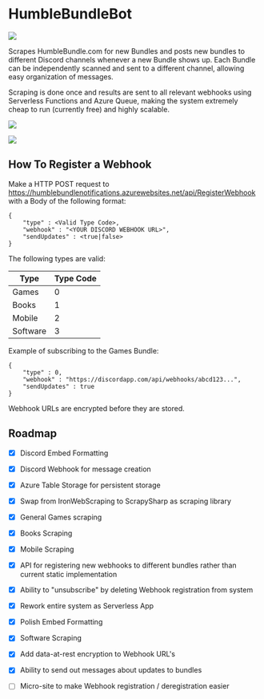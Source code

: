 # HumbleBundleBot

![](http://shields.hust.cc/BUILT%20ON-Azure%20Functions-blue.svg)

Scrapes HumbleBundle.com for new Bundles and posts new bundles to different Discord channels whenever a new Bundle shows up.
Each Bundle can be independently scanned and sent to a different channel, allowing easy organization of messages.

Scraping is done once and results are sent to all relevant webhooks using Serverless Functions and Azure Queue, making the system extremely cheap to run (currently free) and highly scalable.

![](https://s1.postimg.org/5bo4wgxkxr/fc61e2eb5d.jpg)

![](https://s1.postimg.org/1s276nvq0v/e7179cf5e9.jpg)

## How To Register a Webhook

Make a HTTP POST request to https://humblebundlenotifications.azurewebsites.net/api/RegisterWebhook with a Body of the following format:

```
{
    "type" : <Valid Type Code>,
    "webhook" : "<YOUR DISCORD WEBHOOK URL>",
    "sendUpdates" : <true|false>
}
```

The following types are valid:

| Type        | Type Code |
| ----------- | --------- |
| Games       | 0         |
| Books       | 1         |
| Mobile      | 2         |
| Software    | 3         |

Example of subscribing to the Games Bundle:

```
{
    "type" : 0,
    "webhook" : "https://discordapp.com/api/webhooks/abcd123...",
    "sendUpdates" : true
}
```

Webhook URLs are encrypted before they are stored.

## Roadmap
- [X] Discord Embed Formatting
- [X] Discord Webhook for message creation
- [X] Azure Table Storage for persistent storage
- [X] Swap from IronWebScraping to ScrapySharp as scraping library
- [X] General Games scraping
- [X] Books Scraping
- [X] Mobile Scraping
- [X] API for registering new webhooks to different bundles rather than current static implementation
- [X] Ability to "unsubscribe" by deleting Webhook registration from system
- [X] Rework entire system as Serverless App
- [X] Polish Embed Formatting
- [X] Software Scraping
- [X] Add data-at-rest encryption to Webhook URL's
- [X] Ability to send out messages about updates to bundles
- [ ] Micro-site to make Webhook registration / deregistration easier

